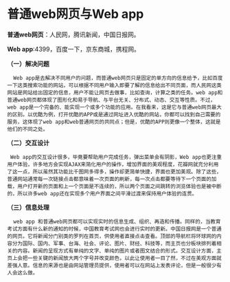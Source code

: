 普通web网页与Web app
=======================

**普通web网页**：人民网，腾讯新闻，中国日报网。

**Web app**:4399，百度一下，京东商城，携程网。

**（一）解决问题**

      Web app是去解决不同用户的问题，而普通web网页只是固定的单方向的信息给予，比如百度一下这类搜索功能的网站，可以根据不同用户输入即要了解的信息给出不同页面，而人民网这类网站是网站给出固定的信息，用户不能让网页去做事，比如查询，计算之类的任务。web app和普通web网页都体现了图形化和易于导航、与平台无关、分布式、动态、交互等性质。不过，web app是一个完备的、能实现一个或多个功能的应用。在我看来，这是它与普通web网页最大的区别。以优酷为例，打开优酷的APP或是通过网址进入优酷的网站，你都可以找到自己需要的服务，这体现了web app和web普通网页的共同点；但是，优酷的APP则更像一个整体，这就是他们的不同之处。
**（二）交互设计**

     Web app的交互设计很多，毕竟要帮助用户完成任务，弹出菜单会有阴影，Web app也更注重用户体验，许多地方会实现AJAX来简化用户的操作，增加界面的美观程度，花瓣网就充分利用了这一点，所以虽然其功能比千图网多得多，操作却更简单快捷，界面也更加美观。除了这些，普通网站通常每一次链接点击都意味着一次页面的刷新，每一次点击都要等待下一个页面的加载，用户打开新的页面和上一个页面是不连续的，所以两个页面之间跳转的浏览体验也是被中断的，所以许多web app还在实现多个用户界面之间平滑过渡来保持用户体验的连贯。

**（三）信息处理**

      web app 和普通web网页都可以实现实时的信息生成、组织、再造和传播。同样的，当教育考试方面有什么新的通知的时候，中国教育考试网也会进行实时的更新。中国日报网是一个普通的网页。它将新闻分门别类的罗列在首页，供使用者直接点击查看。顶部的导航栏将环球网的内容分为国际、国内、军事、台海、社会、评论、图片、财经、科技等，而主页也分板块排列着相关的内容。新闻的呈现方式有单纯的文字、单纯的图片或者图文结合的形式。交互设计方面，主页上会把一些关键的新闻放大两个字号并改变颜色，以此让使用者一目了然，不过在美观方面就差强人意。信息的来源也是由网站管理员提供，使用者可以在网站上发表评论，但是一般很少有人会这么做。
